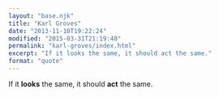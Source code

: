 ```yaml
---
layout: "base.njk"
title: "Karl Groves"
date: "2013-11-10T19:22:24"
modified: "2015-03-31T21:19:40"
permalink: "karl-groves/index.html"
excerpt: "If it looks the same, it should act the same."
format: "quote"
---
```

If it **looks** the same, it should **act** the same.
